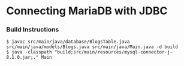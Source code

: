 # Connecting MariaDB with JDBC

### Build Instructions

```
$ javac src/main/java/database/BlogsTable.java src/main/java/models/Blogs.java src/main/java/Main.java -d build
$ java -classpath "build;src/main/resources/mysql-connector-j-8.1.0.jar;." Main
```